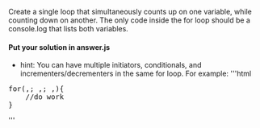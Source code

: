 Create a single loop that simultaneously counts up on one variable, while counting down on another.  The only code inside the for loop should be a console.log that lists both variables.

#### Put your solution in answer.js

- hint: You can have multiple initiators, conditionals, and incrementers/decrementers in the same for loop.  For example:
'''html
<pre>for(<initiator 1>,<initiator 2>; <check 1>,<check2>; <increment 1>,<increment 2>){
	//do work
}</pre>
'''
